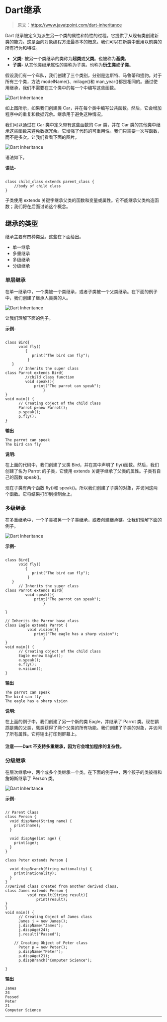 # Dart继承

> 原文：<https://www.javatpoint.com/dart-inheritance>

Dart 继承被定义为派生另一个类的属性和特性的过程。它提供了从现有类创建新类的能力。这是面向对象编程方法最基本的概念。我们可以在新类中重用以前类的所有行为和特征。

*   **父类-** 被另一个类继承的类称为**超类**或**父类**。也被称为**基类**。
*   **子类-** 从其他类继承属性的类称为子类。也称为**衍生类**或**子类**。

假设我们有一个车队，我们创建了三个类别，分别是达斯特、马鲁蒂和捷豹。对于所有三个类，方法 modelName()、milage()和 man_year()都是相同的。通过使用继承，我们不需要在三个类中的每一个中编写这些函数。

![Dart Inheritance](img/158e168bcedcaee033099b7d35eb71c3.png)

如上图所示，如果我们创建类 Car，并在每个类中编写公共函数。然后，它会增加程序中的重复和数据冗余。继承用于避免这种情况。

我们可以通过在 Car 类中定义带有这些函数的 Car 类，并在 Car 类的其他类中继承这些函数来避免数据冗余。它增强了代码的可重用性。我们只需要一次写函数，而不是多次。让我们看看下面的图片。

![Dart Inheritance](img/8552104f3f9b2440c2f580eb6c5a0b73.png)

语法如下。

**语法-**

```

class child_class extends parent_class {
    //body of child class
}

```

子类使用 extends 关键字继承父类的函数和变量或属性。它不能继承父类构造函数；我们将在后面讨论这个概念。

## 继承的类型

继承主要有四种类型。这些在下面给出。

*   单一继承
*   多重继承
*   多级继承
*   分级继承

### 单层继承

在单一继承中，一个类被一个类继承，或者子类被一个父类继承。在下面的例子中，我们创建了继承人类类的人。

![Dart Inheritance](img/e9c8198d12372273dec084871a6c8aac.png)

让我们理解下面的例子。

**示例-**

```

class Bird{  
      void fly()
         {
            print("The bird can fly");
          }
   }  
      // Inherits the super class
class Parrot extends Bird{  
         //child class function
         void speak(){
             print("The parrot can speak");
                 }          
}
void main() {
      // Creating object of the child class
      Parrot p=new Parrot();  
      p.speak();  
      p.fly();  
}  

```

**输出**

```
The parrot can speak
The bird can fly

```

**说明:**

在上面的代码中，我们创建了父类 Bird，并在其中声明了 fly()函数。然后，我们创建了名为 Parrot 的子类，它使用 extends 关键字继承了父类的属性。子类有自己的函数 speak()。

现在子类有两个函数 fly()和 speak()。所以我们创建了子类的对象，并访问这两个函数。它将结果打印到控制台上。

### 多级继承

在多重继承中，一个子类被另一个子类继承，或者创建继承链。让我们理解下面的例子。

![Dart Inheritance](img/580d6bde4a7f4e4c93bc6f4d98269d12.png)

**示例-**

```

class Bird{  
      void fly()
         {
            print("The bird can fly");
          }
   }  
      // Inherits the super class
class Parrot extends Bird{  
         void speak(){
             print("The parrot can speak");
                 }

}

// Inherits the Parror base class
class Eagle extends Parrot {
          void vision(){
             print("The eagle has a sharp vision");
                 }
}
void main() {
      // Creating object of the child class
      Eagle e=new Eagle();  
      e.speak();  
      e.fly();  
      e.vision();
}  

```

**输出**

```
The parrot can speak
The bird can fly
The eagle has a sharp vision

```

**说明:**

在上面的例子中，我们创建了另一个新的类 Eagle，并继承了 Parrot 类。现在鹦鹉是鹰的父类，鹰类获得了两个父类的所有功能。我们创建了子类的对象，并访问了所有属性。它将输出打印到屏幕上。

#### 注意——Dart 不支持多重继承，因为它会增加程序的复杂性。

### 分级继承

在层次继承中，两个或多个类继承一个类。在下面的例子中，两个孩子的类彼得和詹姆斯继承了 Person 类。

![Dart Inheritance](img/af5e8ad753e2de102324835415b2c537.png)

**示例-**

```

// Parent Class
class Person {
  void dispName(String name) {
    print(name);
  }

  void dispAge(int age) {
    print(age);
  }
}

class Peter extends Person {

  void dispBranch(String nationality) {
    print(nationality);
  }
}
//Derived class created from another derived class.
class James extends Person {
          void result(String result){
              print(result);
}
}
void main() {
      // Creating Object of James class
      James j = new James();
      j.dispName("James");
      j.dispAge(24);
      j.result("Passed");

    // Creating Object of Peter class
      Peter p = new Peter();
      p.dispName("Peter");
      p.dispAge(21);
      p.dispBranch("Computer Science");

}

```

**输出**

```
James
24
Passed
Peter
21
Computer Science

```

* * *